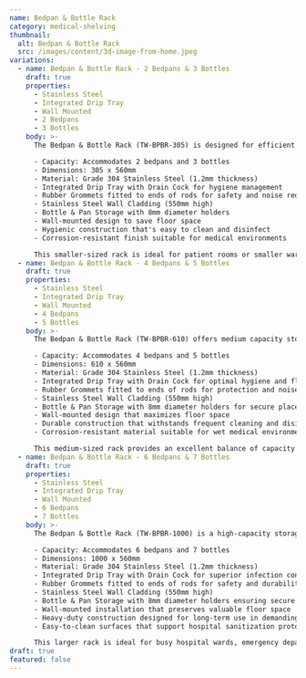 ```yaml
---
name: Bedpan & Bottle Rack
category: medical-shelving
thumbnail:
  alt: Bedpan & Bottle Rack
  src: /images/content/3d-image-from-home.jpeg
variations:
  - name: Bedpan & Bottle Rack - 2 Bedpans & 3 Bottles
    draft: true
    properties:
      - Stainless Steel
      - Integrated Drip Tray
      - Wall Mounted
      - 2 Bedpans
      - 3 Bottles
    body: >-
      The Bedpan & Bottle Rack (TW-BPBR-305) is designed for efficient storage and organization of bedpans and bottles in medical facilities. This compact model features:

      - Capacity: Accommodates 2 bedpans and 3 bottles
      - Dimensions: 305 x 560mm
      - Material: Grade 304 Stainless Steel (1.2mm thickness)
      - Integrated Drip Tray with Drain Cock for hygiene management
      - Rubber Grommets fitted to ends of rods for safety and noise reduction
      - Stainless Steel Wall Cladding (550mm high)
      - Bottle & Pan Storage with 8mm diameter holders
      - Wall-mounted design to save floor space
      - Hygienic construction that's easy to clean and disinfect
      - Corrosion-resistant finish suitable for medical environments

      This smaller-sized rack is ideal for patient rooms or smaller wards where space is limited but organization is essential.
  - name: Bedpan & Bottle Rack - 4 Bedpans & 5 Bottles
    draft: true
    properties:
      - Stainless Steel
      - Integrated Drip Tray
      - Wall Mounted
      - 4 Bedpans
      - 5 Bottles
    body: >-
      The Bedpan & Bottle Rack (TW-BPBR-610) offers medium capacity storage for bedpans and bottles in healthcare settings. This model features:

      - Capacity: Accommodates 4 bedpans and 5 bottles
      - Dimensions: 610 x 560mm
      - Material: Grade 304 Stainless Steel (1.2mm thickness)
      - Integrated Drip Tray with Drain Cock for optimal hygiene and fluid management
      - Rubber Grommets fitted to ends of rods for protection and noise reduction
      - Stainless Steel Wall Cladding (550mm high)
      - Bottle & Pan Storage with 8mm diameter holders for secure placement
      - Wall-mounted design that maximizes floor space
      - Durable construction that withstands frequent cleaning and disinfection
      - Corrosion-resistant material suitable for wet medical environments

      This medium-sized rack provides an excellent balance of capacity and space efficiency, making it suitable for standard hospital wards and departments.
  - name: Bedpan & Bottle Rack - 6 Bedpans & 7 Bottles
    draft: true
    properties:
      - Stainless Steel
      - Integrated Drip Tray
      - Wall Mounted
      - 6 Bedpans
      - 7 Bottles
    body: >-
      The Bedpan & Bottle Rack (TW-BPBR-1000) is a high-capacity storage solution for bedpans and bottles in busy medical environments. This larger model features:

      - Capacity: Accommodates 6 bedpans and 7 bottles
      - Dimensions: 1000 x 560mm
      - Material: Grade 304 Stainless Steel (1.2mm thickness)
      - Integrated Drip Tray with Drain Cock for superior infection control
      - Rubber Grommets fitted to ends of rods for safety and durability
      - Stainless Steel Wall Cladding (550mm high)
      - Bottle & Pan Storage with 8mm diameter holders ensuring secure positioning
      - Wall-mounted installation that preserves valuable floor space
      - Heavy-duty construction designed for long-term use in demanding conditions
      - Easy-to-clean surfaces that support hospital sanitization protocols

      This larger rack is ideal for busy hospital wards, emergency departments, or extended care facilities requiring substantial storage capacity while maintaining organization and hygiene standards.
draft: true
featured: false
---
```

